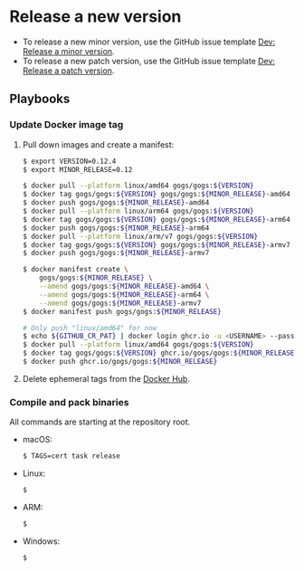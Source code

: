 # Release a new version

- To release a new minor version, use the GitHub issue template [Dev: Release a minor version](https://github.com/gogs/gogs/issues/new?title=Release+<MAJOR>.<MINOR>.0&labels=%F0%9F%93%B8%20release&template=dev_release_minor_version.md).
- To release a new patch version, use the GitHub issue template [Dev: Release a patch version](https://github.com/gogs/gogs/issues/new?title=Release+<MAJOR>.<MINOR>.<PATCH>&labels=%F0%9F%93%B8%20release&template=dev_release_patch_version.md).

## Playbooks

### Update Docker image tag

1. Pull down images and create a manifest:
    ```sh
    $ export VERSION=0.12.4
    $ export MINOR_RELEASE=0.12

    $ docker pull --platform linux/amd64 gogs/gogs:${VERSION}
    $ docker tag gogs/gogs:${VERSION} gogs/gogs:${MINOR_RELEASE}-amd64
    $ docker push gogs/gogs:${MINOR_RELEASE}-amd64
    $ docker pull --platform linux/arm64 gogs/gogs:${VERSION}
    $ docker tag gogs/gogs:${VERSION} gogs/gogs:${MINOR_RELEASE}-arm64
    $ docker push gogs/gogs:${MINOR_RELEASE}-arm64
    $ docker pull --platform linux/arm/v7 gogs/gogs:${VERSION}
    $ docker tag gogs/gogs:${VERSION} gogs/gogs:${MINOR_RELEASE}-armv7
    $ docker push gogs/gogs:${MINOR_RELEASE}-armv7

    $ docker manifest create \
    	gogs/gogs:${MINOR_RELEASE} \
    	--amend gogs/gogs:${MINOR_RELEASE}-amd64 \
    	--amend gogs/gogs:${MINOR_RELEASE}-arm64 \
    	--amend gogs/gogs:${MINOR_RELEASE}-armv7
    $ docker manifest push gogs/gogs:${MINOR_RELEASE}

    # Only push "linux/amd64" for now
    $ echo ${GITHUB_CR_PAT} | docker login ghcr.io -u <USERNAME> --password-stdin
    $ docker pull --platform linux/amd64 gogs/gogs:${VERSION}
    $ docker tag gogs/gogs:${VERSION} ghcr.io/gogs/gogs:${MINOR_RELEASE}
    $ docker push ghcr.io/gogs/gogs:${MINOR_RELEASE}
    ```
2. Delete ephemeral tags from the [Docker Hub](https://hub.docker.com/repository/docker/gogs/gogs/tags).

### Compile and pack binaries

All commands are starting at the repository root.

- macOS:
	```sh
	$ TAGS=cert task release
	```
- Linux:
	```sh
	$
	```
- ARM:
	```sh
	$
	```
- Windows:
	```sh
	$
	```
